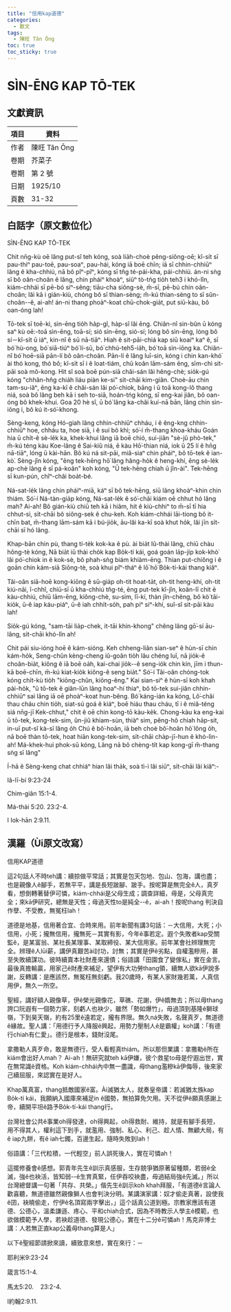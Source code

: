 ```yaml
---
title: "信用kap道德"
categories:
  - 散文
tags:
  - 陳旺 Tân Ōng
toc: true
toc_sticky: true
---
```


# SÌN-ĒNG KAP TŌ-TEK

## 文獻資訊

| 項目 | 資料 |
|---|---|
| 作者 | 陳旺 Tân Ōng |
| 卷期 | 芥菜子 |
| 卷期 | 第 2 號 |
| 日期 | 1925/10 |
| 頁數 | 31-32 |

## 白話字（原文數位化）

SÌN-ĒNG KAP TŌ-TEK

Chit nn̄g-kù oē lâng put-sî teh kóng, soà lia̍h-choè pêng-siông-oē; kî-si̍t sī pau-thiⁿ pau-toē, pau-soaⁿ, pau-hái, kóng iā boē chīn; iā sī chhin-chhiūⁿ lâng ê kha-chhiú, nā bô pîⁿ-pîⁿ, kóng sī tn̂g té-pái-kha, pái-chhiú. án-ni sǹg sī bô oân-choân ê lâng, chin pháiⁿ khoàⁿ, siūⁿ tò-tńg tio̍h teh3 i khó-lîn, kiám-chhái sī pē-bó siⁿ-sêng; tiāu-cha siông-sè, m̄-sī, pē-bú chin oân-choân; lâi kā i gián-kiù, chóng bô sī thian-sèng; m̄-kú thian-sèng to sī sûn-choân--ê, ai-ah! án-ni thang phoàⁿ-koat chū-chok-gia̍t, put siū-kàu, bô oan-óng lah!

Tō-tek sī toē-ki, sìn-ēng tio̍h ha̍p-gî, ha̍p-sî lâi ēng. Chiân-nî sin-bûn ū kóng saⁿ kù oē:-toā sìn-ēng, toā-sí; sió sìn-ēng, sió-sí; lóng bô sìn-ēng, lóng bô sí－kî-si̍t ū iáⁿ, kin-nî ê sū nā-tiāⁿ. Hiah ê sit-pāi-chiá kap siū koaiⁿ kaⁿ ê, sī bó͘ hù-ong, bó͘ siā-tiúⁿ bó͘ lí-sū, bó͘ chhú-teh5-ia̍h, bó͘ toā sìn-iōng ka. Chiân-nî bó͘ hoē-siā pān-lí bô oân-choân. Pān-lí ê lâng luī-sin, kóng i chin kan-khó͘ ài thó kong, thó bô; kî-si̍t sī i ê loat-tiám, chū koân lām-sám ēng, sīm-chì sit-pāi soà mô-kong. Hit sî soà boē pún-siā châi-sán lâi hêng-chè; sio̍k-gú kóng "chhân-hn̂g chia̍h liáu piàn ke-si" si̍t-chāi kim-giân. Choè-āu chin tam-su-iâⁿ, ēng ka-kī ê châi-sán lâi pó͘-chiok, bāng i ū toā kong-lô thang niá, soà bô lâng beh kā i seh to-siā, hoán-tńg kóng, sī eng-kai jiân, bô oan-óng bô khek-khui. Goa 20 hè sî, ū bó͘ lâng ka-châi kuí-nā bān, lâng chin sìn-iōng i, bô kú it-só͘-khong.

Sèng-keng, kóng Hó-giah lâng chhin-chhiūⁿ chháu, i ê êng-kng chhin-chhiūⁿ hoe, chháu ta, hoe siā, i ê suí bô khì; só͘-í m̄-thang khoa-kháu Goán hia ū chi̍t-ê sè-le̍k ka, khek-khui lâng iā boē chió, sui-jiân "sè-jû phò-tek," m̄-kú téng kàu Koe-lâng ê Sai-kiû niá, ē kàu Hō͘-thian niá, iok ū 25 lí ê hn̄g nā-tiāⁿ, lóng ū kài-hān. Bô kú ná sit-pāi, miâ-siaⁿ chin pháiⁿ, bô tō-tek ê ian-kò͘. Sèng-jîn kóng, "ēng tek-hēng hō͘ lâng hâng-ho̍k ê heng-khí, ēng sè-le̍k ap-chè lâng ê sī pá-koân" koh kóng, "Ū tek-hēng chiah ū jîn-ài". Tek-hēng sī kun-pún, chîⁿ-châi boa̍t-bé.

Ná-sat-le̍k lâng chin pháiⁿ-miā, káⁿ sī bô tek-hēng, siū lâng khoàⁿ-khin chin thiám. Só͘-í Ná-tàn-gia̍p kóng, Ná-sat-le̍k ê só͘-chāi kiám oē chhut hó lâng mah? Ai-ah! Bô gián-kiù chiū teh kā i hiâm, hit ê kiù-chhiⁿ to m̄-sī tī hia chhut-sì, si̍t-chāi bô siông-sek ê chu-keh. Koh kiám-chhái lāi-tiong bô it-chīn bat, m̄-thang lām-sám kā i bú-jio̍k, āu-lâi ka-kī soà khut ho̍k, lâi jīn si̍t-chāi sī hó lâng.

Khap-bān chin pù, thang tí-te̍k kok-ka ê pù. ài bia̍t Iû-thài lâng, chiū chàu hông-tè kóng, Nā bia̍t iū thài cho̍k kap Bo̍k-tí kái, goá goán la̍p-ji̍p kok-khò͘ lâi pó͘-chiok in ê kok-sè, bô phah-sǹg biám khiàm-ēng. Thian put-chiông i ê goān chin kám-siā Siōng-tè, soà khui pîⁿ-tháⁿ ê lō͘ hō͘ Bo̍k-tí-kái thang kiâⁿ.

Tâi-oân siā-hoē kong-kiōng ê sū-gia̍p oh-tit hoat-ta̍t, oh-tit heng-khí, oh-tit kiú-nāi, î-chhî, chiū-sī ū kha-chhiú tn̂g-té, ēng put-tek kî-jîn, koân-lī chit ē kàu-chhiú, chiū lām-ēng, kiông-chè, su-sim, lī-kí, thàn jîn-chêng, bô kò͘ tāi-kio̍k, ū-ê iap káu-piáⁿ, ū-ê iah chhi̍t-so̍h, pah piⁿ siⁿ-khí, suî-sî sit-pāi kàu lah!

Sio̍k-gú kóng, "sam-tāi lia̍p-chek, it-tāi khin-khong" chêng lâng gō͘-sí āu-lâng, si̍t-chāi khó-lîn ah!

Chit pái siu-ióng hoē ê kám-sióng. Keh chheng-liân sian-seⁿ ê hùn-sī chin kám-ho̍k, Seng-chûn kèng-cheng iû-goân tio̍h lâu chéng luī, nā jio̍k-ê choân-bia̍t, kiông ê iā boē oa̍h, kai-chai jio̍k--ê seng-io̍k chin kín, jīm i thun-kā boē-chīn, m̄-kú kiat-kio̍k kiông-ê seng bia̍t." Só͘-í Tâi-oân chóng-tok kóng chi̍t-kù tio̍h "kiōng-chûn, kiōng-êng." Kai sian-siⁿ ê hùn-sī koh khah pài-ho̍k, "ū tō-tek ê giân-lūn lâng hoaⁿ-hí thiaⁿ, bô tō-tek sui-jiân chhin-chhiūⁿ sai lâng iā oē phoàⁿ-koat hun-bêng. Bó͘ káng-ián ka kóng, Lô͘-châi thau cháu chin tio̍h, siat-sú goá ê kiáⁿ, boē hiáu thau cháu, tī i ê miâ-téng siá nn̄g-jī Kek-chhut," chit ê oē chin kong-tō kàu-ke̍k. Chong-kàu ka eng-kai ū tō-tek, kong-tek-sim, ûn-jiû khiam-sùn, thiàⁿ sim, pêng-hô chiah ha̍p-sit, in-uī put-sî kà-sī lâng o̍h Chú ê bô͘-hoān, iā beh choè bô͘-hoân hō͘ lông o̍h, nā boē thàn tō-tek, hoat hiān kong-tek-sim, si̍t-chāi cha̍p-jī-hun ê khó-lìn-ah! Má-khek-hui phok-sū kóng, Lâng nā bô chèng-ti̍t kap kong-gī m̄-thang sǹg sī lâng"

Í-hā ê Sèng-keng chat chhiáⁿ hian lâi tha̍k, soà tì-ì lâi siūⁿ, si̍t-chāi lâi kiâⁿ:-

Iâ-lī-bí 9:23-24

Chim-giân 15:1-4.

Má-thài 5:20. 23:2-4.

Ⅰ Iok-hān 2:9.11.

## 漢羅（Ùi原文改寫）

信用KAP道德

這2句話人不時teh講：續掠做平常話；其實是包天包地、包山、包海，講也盡；也是親像人ê腳手，若無平平，講是長短跛腳、跛手。按呢算是無完全ê人，真歹看，想倒轉著替伊可憐，kiám-chhái是父母生成；調查詳細，毋是，父母真完全；來kā伊研究，總無是天性；毋過天性to是純全--ê，ai-ah！按呢thang 判決自作孽、不受教，無冤枉lah！

道德是地基，信用著合宜、合時來用。前年新聞有講3句話：－大信用，大死；小信用，小死；攏無信用，攏無死－其實有影，今年ê事若定。遐个失敗者kap受關監ê，是某富翁、某社長某理事、某取締役、某大信用家。前年某會社辨理無完全。辨理ê人lūi薪，講伊真艱苦ài討功，討無；其實是伊ê劣點，自權濫糝用，甚至失敗續謀功。彼時續賣本社財產來還債；俗語講「田園食了變傢私」實在金言。最後真擔輸贏，用家己ê財產來補足，望伊有大功勞thang領，續無人欲kā伊說多謝，反轉講：是應該然，無冤枉無刻虧。我20歲時，有某人家財幾若萬，人真信用伊，無久一所空。

聖經，講好額人親像草，伊ê榮光親像花，草礁、花謝，伊ê媠無去；所以毋thang誇口阮遐有一個勢力家，刻虧人也袂少，雖然「勢如爆竹」，毋過頂到基隆ê獅球嶺，下到昊天嶺，約有25里ê遠若定，攏有界限。無久ná失敗，名聲真歹，無道德ê緣故。聖人講：「用德行予人降服ê興起，用勢力壓制人ê是霸權」koh講：「有德行chiah有仁愛」。德行是根本，錢財沒尾。

拿撒勒人真歹命，敢是無德行，受人看輕真thiám。所以那但業講：拿撒勒ê所在kiám會出好人mah？ Ai-ah！無研究就teh kā伊嫌，彼个救星to毋是佇遐出世，實在無常識ê資格。Koh kiám-chhái內中無一盡識，毋thang濫糝kā伊侮辱，後來家己續屈服，來認實在是好人。

Khap萬真富，thang抵敵國家ê富。Ài滅猶太人，就奏皇帝講：若滅猶太族kap Bo̍k-tí kái，我願納入國庫來補足in ê國勢，無拍算免欠用。天不從伊ê願真感謝上帝，續開平坦ê路予Bo̍k-tí-kái thang行。

台灣社會公共ê事業oh得發達，oh得興起，oh得救耐、維持，就是有腳手長短，用不得其人，權利這下到手，就濫用、強制、私心、利己、趁人情、無顧大局，有ê iap九餅，有ê iah七鐲，百邊生起，隨時失敗到lah！

俗語講：「三代粒積，一代輕空」前人誤死後人，實在可憐ah！

這擺修養會ê感想。郭青年先生ê訓示真感服，生存兢爭猶原著留種類，若弱ê全滅，強ê也袂活，皆知弱--ê生育真緊，任伊吞咬袂盡，毋過結局強ê先滅。」所以台灣總督講一句著「共存、共榮。」偕先生ê訓示koh khah拜服，「有道德ê言論人歡喜聽，無道德雖然親像獅人也會判決分明。某講演家講：奴才偷走真著，設使我ê囝，袂曉偷走，佇伊ê名頂寫兩字擊出，」這个話真公道到極。宗教家應該有道德、公德心，溫柔謙遜、疼心、平和chiah合式，因為不時教示人學主ê模範，也欲做模範予人學，若袂趁道德、發現公德心，實在十二分ê可憐ah！馬克非博士講：人若無正直kap公義毋thang算是人」

以下ê聖經節請掀來讀，續致意來想，實在來行：－

耶利米9:23-24

箴言15:1-4.

馬太5:20.    23:2-4.

Ⅰ約翰2:9.11.
